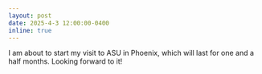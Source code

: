 ```yaml
---
layout: post
date: 2025-4-3 12:00:00-0400
inline: true
---
```


I am about to start my visit to ASU in Phoenix, which will last for one and a half months. Looking forward to it!